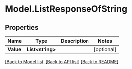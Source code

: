 # Model.ListResponseOfString

## Properties
Name | Type | Description | Notes
------------ | ------------- | ------------- | -------------
**Value** | **List&lt;string&gt;** |  | [optional] 



[[Back to Model list]](README.md#documentation-for-models) [[Back to API list]](README.md#documentation-for-api-endpoints) [[Back to README]](README.md)


